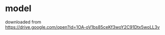 # model
downloaded from  
	https://drive.google.com/open?id=1OA-oV1bs85ceKf3woY2C91Dtx5woLL3v
	


 


